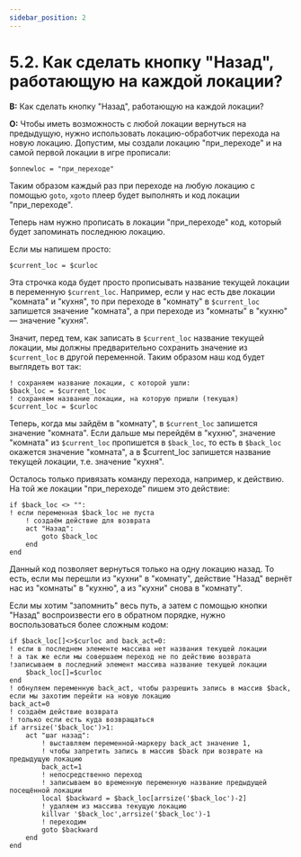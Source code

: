 ```yaml
---
sidebar_position: 2
---
```


# 5.2. Как сделать кнопку "Назад", работающую на каждой локации?
<!-- [:faq_05_02] -->
**В:** Как сделать кнопку "Назад", работающую на каждой локации?

**О:**
Чтобы иметь возможность с любой локации вернуться на предыдущую, нужно использовать локацию-обработчик перехода на новую локацию. Допустим, мы создали локацию "при_переходе" и на самой первой локации в игре прописали:
```qsp
$onnewloc = "при_переходе"
```
Таким образом каждый раз при переходе на любую локацию с помощью `goto`, `xgoto` плеер будет выполнять и код локации "при_переходе".

Теперь нам нужно прописать в локации "при_переходе" код, который будет запоминать последнюю локацию.

Если мы напишем просто:
```qsp
$current_loc = $curloc
```
Эта строчка кода будет просто прописывать название текущей локации в переменную `$current_loc`. Например, если у нас есть две локации "комната" и "кухня", то при переходе в "комнату" в `$current_loc` запишется значение "комната", а при переходе из "комнаты" в "кухню" — значение "кухня".

Значит, перед тем, как записать в `$current_loc` название текущей локации, мы должны предварительно сохранить значение из `$current_loc` в другой переменной. Таким образом наш код будет выглядеть вот так:
```qsp
! сохраняем название локации, с которой ушли:
$back_loc = $current_loc
! сохраняем название локации, на которую пришли (текущая)
$current_loc = $curloc
```
Теперь, когда мы зайдём в "комнату", в `$current_loc` запишется значение "комната". Если дальше мы перейдём в "кухню", значение "комната" из `$current_loc` пропишется в `$back_loc`, то есть в `$back_loc` окажется значение "комната", а в $current_loc запишется название текущей локации, т.е. значение "кухня".

Осталось только привязать команду перехода, например, к действию. На той же локации "при_переходе" пишем это действие:

```qsp
if $back_loc <> "":
! если переменная $back_loc не пуста
    ! создаём действие для возврата
    act "Назад":
        goto $back_loc
    end
end
```
Данный код позволяет вернуться только на одну локацию назад. То есть, если мы перешли из "кухни" в "комнату", действие "Назад" вернёт нас из "комнаты" в "кухню", а из "кухни" снова в "комнату".

Если мы хотим "запомнить" весь путь, а затем с помощью кнопки "Назад" воспроизвести его в обратном порядке, нужно воспользоваться более сложным кодом:
```qsp
if $back_loc[]<>$curloc and back_act=0: 
! если в последнем элементе массива нет названия текущей локации 
! а так же если мы совершаем переход не по действию возврата 
!записываем в последний элемент массива название текущей локации 
    $back_loc[]=$curloc 
end 
! обнуляем переменную back_act, чтобы разрешить запись в массив $back, если мы захотим перейти на новую локацию 
back_act=0 
! создаём действие возврата 
! только если есть куда возвращаться 
if arrsize('$back_loc')>1: 
    act "шаг назад": 
        ! выставляем переменной-маркеру back_act значение 1, 
        ! чтобы запретить запись в массив $back при возврате на предыдущую локацию 
        back_act=1 
        ! непосредственно переход 
        ! записываем во временную переменную название предыдущей посещённой локации 
        local $backward = $back_loc[arrsize('$back_loc')-2] 
        ! удаляем из массива текущую локацию 
        killvar '$back_loc',arrsize('$back_loc')-1 
        ! переходим 
        goto $backward 
    end 
end
```
